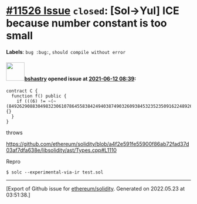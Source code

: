 # [\#11526 Issue](https://github.com/ethereum/solidity/issues/11526) `closed`: [Sol->Yul] ICE because number constant is too small
**Labels**: `bug :bug:`, `should compile without error`


#### <img src="https://avatars.githubusercontent.com/u/2388185?v=4" width="50">[bshastry](https://github.com/bshastry) opened issue at [2021-06-12 08:39](https://github.com/ethereum/solidity/issues/11526):

```
contract C {
  function f() public {
    if (((6) != ~(~(84926290883049832306107864558384249403874903260938453235235091622489261765859)))) {}
  }
}
```

throws

https://github.com/ethereum/solidity/blob/a4f2e591fe55900f86ab72fad37d03af7dfa638e/libsolidity/ast/Types.cpp#L1110

Repro

```
$ solc --experimental-via-ir test.sol
```





-------------------------------------------------------------------------------



[Export of Github issue for [ethereum/solidity](https://github.com/ethereum/solidity). Generated on 2022.05.23 at 03:51:38.]
